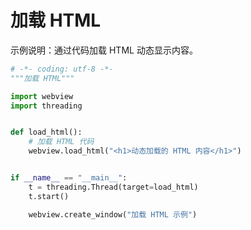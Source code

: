 # 加载 HTML

示例说明：通过代码加载 HTML 动态显示内容。

``` python
# -*- coding: utf-8 -*-
"""加载 HTML"""

import webview
import threading


def load_html():
    # 加载 HTML 代码
    webview.load_html("<h1>动态加载的 HTML 内容</h1>")


if __name__ == "__main__":
    t = threading.Thread(target=load_html)
    t.start()

    webview.create_window("加载 HTML 示例")
```